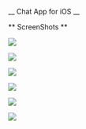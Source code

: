 __ Chat App for iOS __

** ScreenShots **

![](https://raw.githubusercontent.com/prachi/Chat-iOS/master/ScreenShots/IMG_0235.PNG)

![](https://raw.githubusercontent.com/prachi/Chat-iOS/master/ScreenShots/IMG_0236.PNG)

![](https://raw.githubusercontent.com/prachi/Chat-iOS/master/ScreenShots/IMG_0237.PNG)

![](https://raw.githubusercontent.com/prachi/Chat-iOS/master/ScreenShots/IMG_0238.PNG)

![](https://raw.githubusercontent.com/prachi/Chat-iOS/master/ScreenShots/IMG_0239.PNG)

![](https://raw.githubusercontent.com/prachi/Chat-iOS/master/ScreenShots/IMG_0240.PNG)
